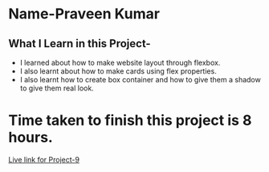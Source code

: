 # Name-Praveen Kumar 

 ## What I Learn in this Project-

- I learned about how to make website layout through flexbox.
- I also learnt about how to make cards using flex properties.
- I also learnt how to create box container and how to give them a shadow to give them real look.




# Time taken to finish this project is 8 hours.

[Live link for Project-9]()


